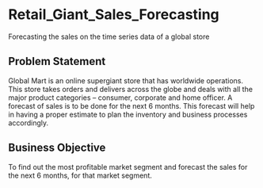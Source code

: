 # Retail_Giant_Sales_Forecasting
Forecasting the sales on the time series data of a global store

## Problem Statement
Global Mart is an online supergiant store that has worldwide operations. This store takes orders and delivers across the globe and deals with all the major product categories – consumer, corporate and home officer. A forecast of sales is to be done for the next 6 months. This forecast will help in having a proper estimate to plan the inventory and business processes accordingly.

## Business Objective
To find out the most profitable market segment and forecast the sales for the next 6 months, for that market segment.

